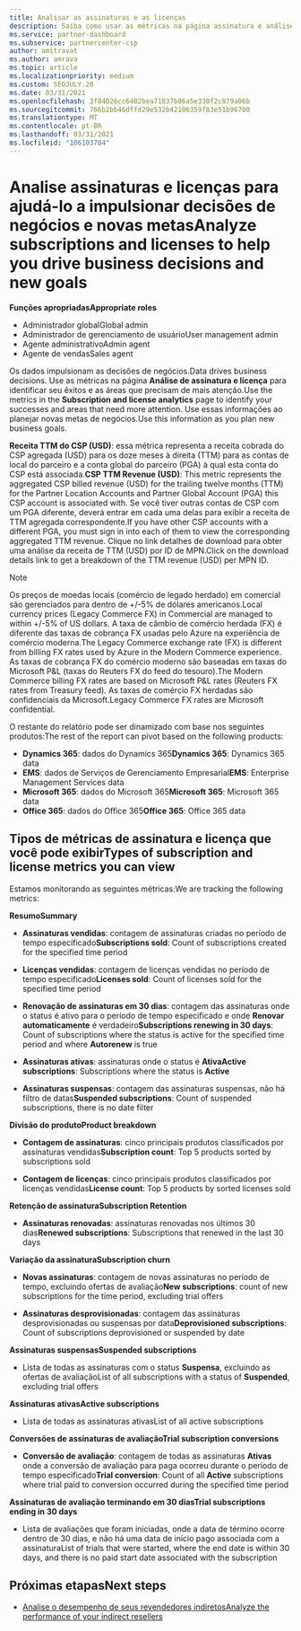 ```yaml
---
title: Analisar as assinaturas e as licenças
description: Saiba como usar as métricas na página assinatura e análise de licença para identificar seus sucessos e áreas que precisam de mais atenção.
ms.service: partner-dashboard
ms.subservice: partnercenter-csp
author: amitravat
ms.author: amrava
ms.topic: article
ms.localizationpriority: medium
ms.custom: SEOJULY.20
ms.date: 03/31/2021
ms.openlocfilehash: 3f84026cc6402bea71837b06a5e330f2c879a06b
ms.sourcegitcommit: 766b2bb46dffd29e532b42106359f83e51b96700
ms.translationtype: MT
ms.contentlocale: pt-BR
ms.lasthandoff: 03/31/2021
ms.locfileid: "106103784"
---
```

# <a name="analyze-subscriptions-and-licenses-to-help-you-drive-business-decisions-and-new-goals"></a><span data-ttu-id="2f8b3-103">Analise assinaturas e licenças para ajudá-lo a impulsionar decisões de negócios e novas metas</span><span class="sxs-lookup"><span data-stu-id="2f8b3-103">Analyze subscriptions and licenses to help you drive business decisions and new goals</span></span>

<span data-ttu-id="2f8b3-104">**Funções apropriadas**</span><span class="sxs-lookup"><span data-stu-id="2f8b3-104">**Appropriate roles**</span></span>

- <span data-ttu-id="2f8b3-105">Administrador global</span><span class="sxs-lookup"><span data-stu-id="2f8b3-105">Global admin</span></span>
- <span data-ttu-id="2f8b3-106">Administrador de gerenciamento de usuário</span><span class="sxs-lookup"><span data-stu-id="2f8b3-106">User management admin</span></span>
- <span data-ttu-id="2f8b3-107">Agente administrativo</span><span class="sxs-lookup"><span data-stu-id="2f8b3-107">Admin agent</span></span>
- <span data-ttu-id="2f8b3-108">Agente de vendas</span><span class="sxs-lookup"><span data-stu-id="2f8b3-108">Sales agent</span></span>

<span data-ttu-id="2f8b3-109">Os dados impulsionam as decisões de negócios.</span><span class="sxs-lookup"><span data-stu-id="2f8b3-109">Data drives business decisions.</span></span> <span data-ttu-id="2f8b3-110">Use as métricas na página **Análise de assinatura e licença** para identificar seu êxitos e as áreas que precisam de mais atenção.</span><span class="sxs-lookup"><span data-stu-id="2f8b3-110">Use the metrics in the **Subscription and license analytics** page to identify your successes and areas that need more attention.</span></span> <span data-ttu-id="2f8b3-111">Use essas informações ao planejar novas metas de negócios.</span><span class="sxs-lookup"><span data-stu-id="2f8b3-111">Use this information as you plan new business goals.</span></span>

<span data-ttu-id="2f8b3-112">**Receita TTM do CSP (USD)**: essa métrica representa a receita cobrada do CSP agregada (USD) para os doze meses à direita (TTM) para as contas de local do parceiro e a conta global do parceiro (PGA) à qual esta conta do CSP está associada.</span><span class="sxs-lookup"><span data-stu-id="2f8b3-112">**CSP TTM Revenue (USD)**: This metric represents the aggregated CSP billed revenue (USD) for the trailing twelve months (TTM) for the Partner Location Accounts and Partner Global Account (PGA) this CSP account is associated with.</span></span> <span data-ttu-id="2f8b3-113">Se você tiver outras contas de CSP com um PGA diferente, deverá entrar em cada uma delas para exibir a receita de TTM agregada correspondente.</span><span class="sxs-lookup"><span data-stu-id="2f8b3-113">If you have other CSP accounts with a different PGA, you must sign in into each of them to view the corresponding aggregated TTM revenue.</span></span>  <span data-ttu-id="2f8b3-114">Clique no link detalhes de download para obter uma análise da receita de TTM (USD) por ID de MPN.</span><span class="sxs-lookup"><span data-stu-id="2f8b3-114">Click on the download details link to get a breakdown of the TTM revenue (USD) per MPN ID.</span></span>

>[!NOTE]
><span data-ttu-id="2f8b3-115">Os preços de moedas locais (comércio de legado herdado) em comercial são gerenciados para dentro de +/-5% de dólares americanos.</span><span class="sxs-lookup"><span data-stu-id="2f8b3-115">Local currency prices (Legacy Commerce FX) in Commercial are managed to within +/-5% of US dollars.</span></span> <span data-ttu-id="2f8b3-116">A taxa de câmbio de comércio herdada (FX) é diferente das taxas de cobrança FX usadas pelo Azure na experiência de comércio moderna.</span><span class="sxs-lookup"><span data-stu-id="2f8b3-116">The Legacy Commerce exchange rate (FX) is different from billing FX rates used by Azure in the Modern Commerce experience.</span></span> <span data-ttu-id="2f8b3-117">As taxas de cobrança FX do comércio moderno são baseadas em taxas do Microsoft P&L (taxas do Reuters FX do feed do tesouro).</span><span class="sxs-lookup"><span data-stu-id="2f8b3-117">The Modern Commerce billing FX rates are based on Microsoft P&L rates (Reuters FX rates from Treasury feed).</span></span> <span data-ttu-id="2f8b3-118">As taxas de comércio FX herdadas são confidenciais da Microsoft.</span><span class="sxs-lookup"><span data-stu-id="2f8b3-118">Legacy Commerce FX rates are Microsoft confidential.</span></span>


<span data-ttu-id="2f8b3-119">O restante do relatório pode ser dinamizado com base nos seguintes produtos:</span><span class="sxs-lookup"><span data-stu-id="2f8b3-119">The rest of the report can pivot based on the following products:</span></span>

 - <span data-ttu-id="2f8b3-120">**Dynamics 365**: dados do Dynamics 365</span><span class="sxs-lookup"><span data-stu-id="2f8b3-120">**Dynamics 365**: Dynamics 365 data</span></span>  
 - <span data-ttu-id="2f8b3-121">**EMS**: dados de Serviços de Gerenciamento Empresarial</span><span class="sxs-lookup"><span data-stu-id="2f8b3-121">**EMS**: Enterprise Management Services data</span></span>  
 - <span data-ttu-id="2f8b3-122">**Microsoft 365**: dados do Microsoft 365</span><span class="sxs-lookup"><span data-stu-id="2f8b3-122">**Microsoft 365**: Microsoft 365 data</span></span>  
 - <span data-ttu-id="2f8b3-123">**Office 365**: dados do Office 365</span><span class="sxs-lookup"><span data-stu-id="2f8b3-123">**Office 365**: Office 365 data</span></span>  


## <a name="types-of-subscription-and-license-metrics-you-can-view"></a><span data-ttu-id="2f8b3-124">Tipos de métricas de assinatura e licença que você pode exibir</span><span class="sxs-lookup"><span data-stu-id="2f8b3-124">Types of subscription and license metrics you can view</span></span>

<span data-ttu-id="2f8b3-125">Estamos monitorando as seguintes métricas:</span><span class="sxs-lookup"><span data-stu-id="2f8b3-125">We are tracking the following metrics:</span></span>

<span data-ttu-id="2f8b3-126">**Resumo**</span><span class="sxs-lookup"><span data-stu-id="2f8b3-126">**Summary**</span></span>  
 - <span data-ttu-id="2f8b3-127">**Assinaturas vendidas**: contagem de assinaturas criadas no período de tempo especificado</span><span class="sxs-lookup"><span data-stu-id="2f8b3-127">**Subscriptions sold**: Count of subscriptions created for the specified time period</span></span>  
  
 - <span data-ttu-id="2f8b3-128">**Licenças vendidas**: contagem de licenças vendidas no período de tempo especificado</span><span class="sxs-lookup"><span data-stu-id="2f8b3-128">**Licenses sold**: Count of licenses sold for the specified time period</span></span>  
  
 - <span data-ttu-id="2f8b3-129">**Renovação de assinaturas em 30 dias**: contagem das assinaturas onde o status é ativo para o período de tempo especificado e onde **Renovar automaticamente** é verdadeiro</span><span class="sxs-lookup"><span data-stu-id="2f8b3-129">**Subscriptions renewing in 30 days**: Count of subscriptions where the status is active for the specified time period and where **Autorenew** is true</span></span>
 
 - <span data-ttu-id="2f8b3-130">**Assinaturas ativas**: assinaturas onde o status é **Ativa**</span><span class="sxs-lookup"><span data-stu-id="2f8b3-130">**Active subscriptions**: Subscriptions where the status is **Active**</span></span>  
 
 - <span data-ttu-id="2f8b3-131">**Assinaturas suspensas**: contagem das assinaturas suspensas, não há filtro de datas</span><span class="sxs-lookup"><span data-stu-id="2f8b3-131">**Suspended subscriptions**: Count of suspended subscriptions, there is no date filter</span></span>  

<span data-ttu-id="2f8b3-132">**Divisão do produto**</span><span class="sxs-lookup"><span data-stu-id="2f8b3-132">**Product breakdown**</span></span>
  
 - <span data-ttu-id="2f8b3-133">**Contagem de assinaturas**: cinco principais produtos classificados por assinaturas vendidas</span><span class="sxs-lookup"><span data-stu-id="2f8b3-133">**Subscription count**: Top 5 products sorted by subscriptions sold</span></span>  
 
 - <span data-ttu-id="2f8b3-134">**Contagem de licenças**: cinco principais produtos classificados por licenças vendidas</span><span class="sxs-lookup"><span data-stu-id="2f8b3-134">**License count**: Top 5 products by sorted licenses sold</span></span>

<span data-ttu-id="2f8b3-135">**Retenção de assinatura**</span><span class="sxs-lookup"><span data-stu-id="2f8b3-135">**Subscription Retention**</span></span>

 - <span data-ttu-id="2f8b3-136">**Assinaturas renovadas**: assinaturas renovadas nos últimos 30 dias</span><span class="sxs-lookup"><span data-stu-id="2f8b3-136">**Renewed subscriptions**: Subscriptions that renewed in the last 30 days</span></span>  

<span data-ttu-id="2f8b3-137">**Variação da assinatura**</span><span class="sxs-lookup"><span data-stu-id="2f8b3-137">**Subscription churn**</span></span>  
 - <span data-ttu-id="2f8b3-138">**Novas assinaturas**: contagem de novas assinaturas no período de tempo, excluindo ofertas de avaliação</span><span class="sxs-lookup"><span data-stu-id="2f8b3-138">**New subscriptions**: count of new subscriptions for the time period, excluding trial offers</span></span>  
 
 - <span data-ttu-id="2f8b3-139">**Assinaturas desprovisionadas**: contagem das assinaturas desprovisionadas ou suspensas por data</span><span class="sxs-lookup"><span data-stu-id="2f8b3-139">**Deprovisioned subscriptions**: Count of subscriptions deprovisioned or suspended by date</span></span>  

<span data-ttu-id="2f8b3-140">**Assinaturas suspensas**</span><span class="sxs-lookup"><span data-stu-id="2f8b3-140">**Suspended subscriptions**</span></span> 
 
 - <span data-ttu-id="2f8b3-141">Lista de todas as assinaturas com o status **Suspensa**, excluindo as ofertas de avaliação</span><span class="sxs-lookup"><span data-stu-id="2f8b3-141">List of all subscriptions with a status of **Suspended**, excluding trial offers</span></span>  
  
<span data-ttu-id="2f8b3-142">**Assinaturas ativas**</span><span class="sxs-lookup"><span data-stu-id="2f8b3-142">**Active subscriptions**</span></span>

 - <span data-ttu-id="2f8b3-143">Lista de todas as assinaturas ativas</span><span class="sxs-lookup"><span data-stu-id="2f8b3-143">List of all active subscriptions</span></span>  

<span data-ttu-id="2f8b3-144">**Conversões de assinaturas de avaliação**</span><span class="sxs-lookup"><span data-stu-id="2f8b3-144">**Trial subscription conversions**</span></span>  

 - <span data-ttu-id="2f8b3-145">**Conversão de avaliação**: contagem de todas as assinaturas **Ativas** onde a conversão de avaliação para paga ocorreu durante o período de tempo especificado</span><span class="sxs-lookup"><span data-stu-id="2f8b3-145">**Trial conversion**: Count of all **Active** subscriptions where trial paid to conversion occurred during the specified time period</span></span>  

<span data-ttu-id="2f8b3-146">**Assinaturas de avaliação terminando em 30 dias**</span><span class="sxs-lookup"><span data-stu-id="2f8b3-146">**Trial subscriptions ending in 30 days**</span></span>  

 - <span data-ttu-id="2f8b3-147">Lista de avaliações que foram iniciadas, onde a data de término ocorre dentro de 30 dias, e não há uma data de início pago associada com a assinatura</span><span class="sxs-lookup"><span data-stu-id="2f8b3-147">List of trials that were started, where the end date is within 30 days, and there is no paid start date associated with the subscription</span></span>  



## <a name="next-steps"></a><span data-ttu-id="2f8b3-148">Próximas etapas</span><span class="sxs-lookup"><span data-stu-id="2f8b3-148">Next steps</span></span>

- [<span data-ttu-id="2f8b3-149">Analise o desempenho de seus revendedores indiretos</span><span class="sxs-lookup"><span data-stu-id="2f8b3-149">Analyze the performance of your indirect resellers</span></span>](analyze-indirect-resellers.md)